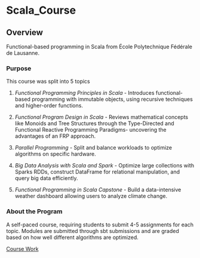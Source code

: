 # Scala_Course
## Overview
Functional-based programming in Scala from École Polytechnique Fédérale de Lausanne.

### Purpose
This course was split into 5 topics

1) *Functional Programming Principles in Scala* -
Introduces functional-based programming with immutable objects, using recursive techniques and higher-order functions.

2) *Functional Program Design in Scala* -
Reviews mathematical concepts like Monoids and Tree Structures through the Type-Directed and Functional Reactive Programming Paradigms- uncovering the advantages of an FRP approach.

3) *Parallel Programming* -
Split and balance workloads to optimize algorithms on specific hardware.

4) *Big Data Analysis with Scala and Spark* -
Optimize large collections with Sparks RDDs, construct DataFrame for relational manipulation, and query big data efficiently.

5) *Functional Programming in Scala Capstone* -
Build a data-intensive weather dashboard allowing users to analyze climate change.

### About the Program
A self-paced course, requiring students to submit 4-5 assignments for each topic. Modules are submitted through sbt submissions and are graded based on how well different algorithms are optimized.  

[Course Work]("https://www.coursera.org/specializations/scala#outcomes")
